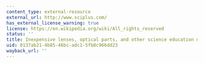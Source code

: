 ```yaml
---
content_type: external-resource
external_url: http://www.sciplus.com/
has_external_license_warning: true
license: https://en.wikipedia.org/wiki/All_rights_reserved
status: ''
title: Inexpensive lenses, optical parts, and other science education materials
uid: 0137ab21-4b85-46bc-adc1-5fb8c966dd23
wayback_url: ''
---
```

